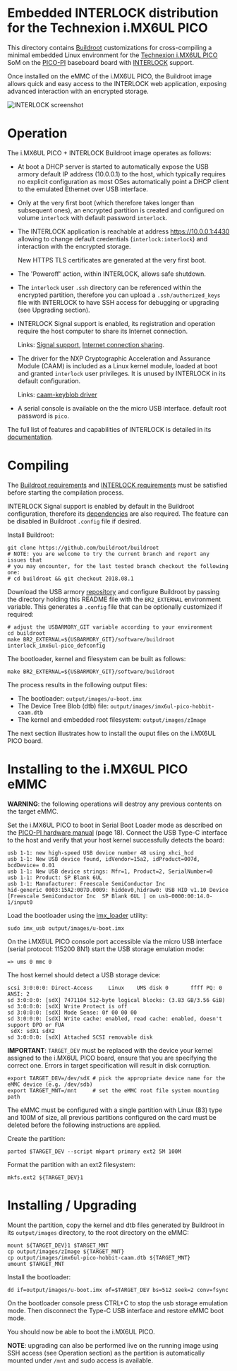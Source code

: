 Embedded INTERLOCK distribution for the Technexion i.MX6UL PICO
===============================================================

This directory contains [Buildroot](http://buildroot.uclibc.org/)
customizations for cross-compiling a minimal embedded Linux environment for the
[Technexion i.MX6UL PICO](https://www.technexion.com/products/system-on-modules/pico/pico-compute-modules/detail/PICO-IMX6UL-EMMC)
SoM on the [PICO-PI](https://www.technexion.com/products/pico-baseboards/detail/PICO-PI)
baseboard board with [INTERLOCK](https://github.com/inversepath/interlock) support.

Once installed on the eMMC of the i.MX6UL PICO, the Buildroot image allows
quick and easy access to the INTERLOCK web application, exposing advanced
interaction with an encrypted storage.

![INTERLOCK screenshot](https://inversepath.com/images/interlock.png)

Operation
=========

The i.MX6UL PICO + INTERLOCK Buildroot image operates as follows:

  * At boot a DHCP server is started to automatically expose the USB armory
    default IP address (10.0.0.1) to the host, which typically requires no
    explicit configuration as most OSes automatically point a DHCP client to
    the emulated Ethernet over USB interface.

  * Only at the very first boot (which therefore takes longer than subsequent
    ones), an encrypted partition is created and configured on volume `interlock`
    with default password `interlock`.

  * The INTERLOCK application is reachable at address https://10.0.0.1:4430
    allowing to change default credentials (`interlock:interlock`) and interaction
    with the encrypted storage.

    New HTTPS TLS certificates are generated at the very first boot.

  * The 'Poweroff' action, within INTERLOCK, allows safe shutdown.

  * The `interlock` user `.ssh` directory can be referenced within the
    encrypted partition, therefore you can upload a `.ssh/authorized_keys` file
    with INTERLOCK to have SSH access for debugging or upgrading (see Upgrading
    section).

  * INTERLOCK Signal support is enabled, its registration and operation require
    the host computer to share its Internet connection.

    Links:
    [Signal support](https://github.com/inversepath/interlock#signal-support),
    [Internet connection sharing](https://github.com/inversepath/usbarmory/wiki/Host-communication#setup--connection-sharing-linux).

  * The driver for the NXP Cryptographic Acceleration and Assurance Module (CAAM)
    is included as a Linux kernel module, loaded at boot and granted `interlock` user
    privileges. It is unused by INTERLOCK in its default configuration.

    Links:
    [caam-keyblob driver](https://github.com/inversepath/caam-keyblob)

  * A serial console is available on the the micro USB interface.
    default root password is `pico`.

The full list of features and capabilities of INTERLOCK is detailed in its
[documentation](https://github.com/inversepath/interlock/blob/master/README.md).

Compiling
=========

The [Buildroot requirements](http://buildroot.uclibc.org/downloads/manual/manual.html#requirement)
and [INTERLOCK requirements](https://github.com/inversepath/interlock#compiling)
must be satisfied before starting the compilation process.

INTERLOCK Signal support is enabled by default in the Buildroot configuration,
therefore its [dependencies](https://github.com/inversepath/interlock#signal-support)
are also required. The feature can be disabled in Buildroot `.config` file if
desired.

Install Buildroot:

```
git clone https://github.com/buildroot/buildroot
# NOTE: you are welcome to try the current branch and report any issues that
# you may encounter, for the last tested branch checkout the following one:
# cd buildroot && git checkout 2018.08.1
```

Download the USB armory [repository](https://github.com/inversepath/usbarmory)
and configure Buildroot by passing the directory holding this README file with
the `BR2_EXTERNAL` environment variable. This generates a `.config` file that
can be optionally customized if required:

```
# adjust the USBARMORY_GIT variable according to your environment
cd buildroot
make BR2_EXTERNAL=${USBARMORY_GIT}/software/buildroot interlock_imx6ul-pico_defconfig
```

The bootloader, kernel and filesystem can be built as follows:

```
make BR2_EXTERNAL=${USBARMORY_GIT}/software/buildroot
```

The process results in the following output files:

  * The bootloader: `output/images/u-boot.imx`
  * The Device Tree Blob (dtb) file: `output/images/imx6ul-pico-hobbit-caam.dtb`
  * The kernel and embedded root filesystem: `output/images/zImage`

The next section illustrates how to install the ouput files on the i.MX6UL PICO board.

Installing to the i.MX6UL PICO eMMC
===================================

**WARNING**: the following operations will destroy any previous contents on the
target eMMC.

Set the i.MX6UL PICO to boot in Serial Boot Loader mode as described on the
[PICO-PI hardware manual](https://s3.us-east-2.amazonaws.com/technexion/documentation/pico-pi-imx7-rev-b1.pdf)
(page 18). Connect the USB Type-C interface to the host and verify that your
host kernel successfully detects the board:

```
usb 1-1: new high-speed USB device number 48 using xhci_hcd
usb 1-1: New USB device found, idVendor=15a2, idProduct=007d, bcdDevice= 0.01
usb 1-1: New USB device strings: Mfr=1, Product=2, SerialNumber=0
usb 1-1: Product: SP Blank 6UL 
usb 1-1: Manufacturer: Freescale SemiConductor Inc 
hid-generic 0003:15A2:007D.0009: hiddev0,hidraw0: USB HID v1.10 Device [Freescale SemiConductor Inc  SP Blank 6UL ] on usb-0000:00:14.0-1/input0

```

Load the bootloader using the [imx_loader](https://github.com/boundarydevices/imx_usb_loader) utility:

```
sudo imx_usb output/images/u-boot.imx
```

On the i.MX6UL PICO console port accessible via the micro USB interface (serial
protocol: 115200 8N1) start the USB storage emulation mode:

```
=> ums 0 mmc 0
```

The host kernel should detect a USB storage device:

```
scsi 3:0:0:0: Direct-Access     Linux    UMS disk 0       ffff PQ: 0 ANSI: 2
sd 3:0:0:0: [sdX] 7471104 512-byte logical blocks: (3.83 GB/3.56 GiB)
sd 3:0:0:0: [sdX] Write Protect is off
sd 3:0:0:0: [sdX] Mode Sense: 0f 00 00 00
sd 3:0:0:0: [sdX] Write cache: enabled, read cache: enabled, doesn't support DPO or FUA
 sdX: sdX1 sdX2
sd 3:0:0:0: [sdX] Attached SCSI removable disk

```

**IMPORTANT**: `TARGET_DEV` must be replaced with the device your kernel assigned to
the i.MX6UL PICO board, ensure that you are specifying the correct one. Errors
in target specification will result in disk corruption.

```
export TARGET_DEV=/dev/sdX # pick the appropriate device name for the eMMC device (e.g. /dev/sdb)
export TARGET_MNT=/mnt     # set the eMMC root file system mounting path
```

The eMMC must be configured with a single partition with Linux (83)
type and 100M of size, all previous partitions configured on the card must be
deleted before the following instructions are applied.

Create the partition:

```
parted $TARGET_DEV --script mkpart primary ext2 5M 100M
```

Format the partition with an ext2 filesystem:

```
mkfs.ext2 ${TARGET_DEV}1
```

Installing / Upgrading
======================

Mount the partition, copy the kernel and dtb files generated by Buildroot in
its `output/images` directory, to the root directory on the eMMC:

```
mount ${TARGET_DEV}1 $TARGET_MNT
cp output/images/zImage ${TARGET_MNT}
cp output/images/imx6ul-pico-hobbit-caam.dtb ${TARGET_MNT}
umount $TARGET_MNT
```

Install the bootloader:

```
dd if=output/images/u-boot.imx of=$TARGET_DEV bs=512 seek=2 conv=fsync
```

On the bootloader console press CTRL+C to stop the usb storage emulation mode.
Then disconnect the Type-C USB interface and restore eMMC boot mode.

You should now be able to boot the i.MX6UL PICO.

**NOTE**: upgrading can also be performed live on the running image using SSH
access (see Operation section) as the partition is automatically mounted under
`/mnt` and sudo access is available.
